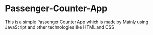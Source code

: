 # Passenger-Counter-App
 This is a simple Passenger Counter App which is made by Mainly using JavaScript and other technologies like HTML and CSS

